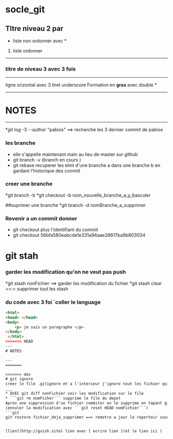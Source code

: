   # socle_git
## TItre niveau 2 par #
* liste non ordonner avec *

1. liste ordonner 

---
### titre de niveau 3 avec 3 fois #
___
 ligne orizontal avec 3 tiret underscore
Formation en **gras** avec double *

---
# NOTES

---
*git log -3 --author "pabios" ==> recherche les 3 dernier commit de pabios

### les branche
* elle s'appelle maintenant main au lieu de master sur github
* git branch -v (branch en cours )
* git rebase recuperer les elmt d'une branche a dans une branche b en gardant l'historique des commit

### creer une branche 
*git branch -b 
*git checkout -b nom_nouvelle_branche_a_y_basculer

##suprimer une branche 
*git branch -d nomBranche_a_supprimer

### Revenir a un commit donner
* git checkout plus l'identifiant du commit 
* git checkout 56bfa580eabcde1e331a94aae28617ba9b803034

# git stah 
### garder les modification qu'on ne veut pas push
*git stash nonFichier ==> garder les modification du fichier
*git stash clear ==:> supprimer tout les stash




### du code avec 3 foi  `coller  le language 
```html
<html>
<head> </head>
<body>
	<p> je suis un paragraphe </p>
</body>
 </html>
<<<<<<< HEAD
---
# NOTES

---
=======

>>>>>>> dev
# git ignore
creer le file .gitignore et a l'interieur j'ignore tout les fichier qui se termine par .py avec *.py
___
* AVEC git diff nonFichier voir les modification sur le file
* ```git rm nomFicher``` supprime le file du depot 
Apres une suppression d'un fichier commiter on le supprime en tapant git rm nomFichier
(ennuler la modification avec ```git reset HEAD nomFichier```)
```git 
git restore fichier_deja_supprimer ==> remetre a jour le repertoir courant


[lien](http://guish.site) lien avec [ ecrire lien ](et le lien ici )
